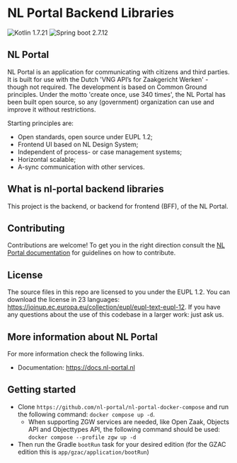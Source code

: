 # NL Portal Backend Libraries #

![Kotlin 1.7.21](https://img.shields.io/badge/Kotlin-1.7.21-green)
![Spring boot 2.7.12](https://img.shields.io/badge/Spring%20boot-2.7.12-green)

## NL Portal

NL Portal is an application for communicating with citizens and third parties. It is built for use with the Dutch 
'VNG API’s for Zaakgericht Werken' - though not required. The development is based on Common Ground principles. Under 
the motto 'create once, use 340 times', the NL Portal has been built open source, so any (government) organization can 
use and improve it without restrictions.

Starting principles are:
- Open standards, open source under EUPL 1.2;
- Frontend UI based on NL Design System;
- Independent of process- or case management systems;
- Horizontal scalable;
- A-sync communication with other services.

## What is nl-portal backend libraries
This project is the backend, or backend for frontend (BFF), of the NL Portal.

## Contributing
Contributions are welcome! To get you in the right direction consult the [NL Portal documentation](https://docs.nl-portal.nl/readme/contributing) for guidelines on how to contribute.

## License
The source files in this repo are licensed to you under the EUPL 1.2. You can download the license in 23 languages: https://joinup.ec.europa.eu/collection/eupl/eupl-text-eupl-12. If you have any questions about the use of this codebase in a larger work: just ask us.

## More information about NL Portal
For more information check the following links.
- Documentation: https://docs.nl-portal.nl

## Getting started
* Clone `https://github.com/nl-portal/nl-portal-docker-compose` and run the following command: `docker compose up -d`.
    * When supporting ZGW services are needed, like Open Zaak, Objects API and Objecttypes API, the following command should be used: `docker compose --profile zgw up -d`
* Then run the Gradle `bootRun` task for your desired edition (for the GZAC edition this is `app/gzac/application/bootRun`)
